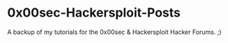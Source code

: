# 0x00sec-Hackersploit-Posts
A backup of my tutorials for the 0x00sec &amp; Hackersploit Hacker Forums.  ;)
